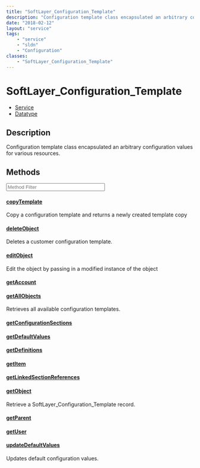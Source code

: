 ```yaml
---
title: "SoftLayer_Configuration_Template"
description: "Configuration template class encapsulated an arbitrary configuration values for various resources."
date: "2018-02-12"
layout: "service"
tags:
    - "service"
    - "sldn"
    - "Configuration"
classes:
    - "SoftLayer_Configuration_Template"
---
```

# SoftLayer_Configuration_Template
<div id='service-datatype'>
    <ul id='sldn-reference-tabs'>
    <li id='service'> <a href='/reference/services/SoftLayer_Configuration_Template' >Service</a></li>    <li id='datatype'> <a href='/reference/datatypes/SoftLayer_Configuration_Template' >Datatype</a></li>
    </ul>
</div>

## Description
Configuration template class encapsulated an arbitrary configuration values for various resources. 



        
<div id="properties" class="content service-content">

## Methods

<div class="view-filters">
    <div class="clearfix">
        <div class="search-input-box">
            <input placeholder="Method Filter" onkeyup="titleSearch(inputId='edit-combine', divId='method-div', elementClass='method-row')" 
                type="text" id="edit-combine" value="" size="30" maxlength="128" class="form-text">
        </div>
    </div>
</div>

<div id="method-div">

<div class="method-row">

#### [copyTemplate](/reference/services/SoftLayer_Configuration_Template/copyTemplate)
Copy a configuration template and returns a newly created template copy
</div>

<div class="method-row">

#### [deleteObject](/reference/services/SoftLayer_Configuration_Template/deleteObject)
Deletes a customer configuration template.
</div>

<div class="method-row">

#### [editObject](/reference/services/SoftLayer_Configuration_Template/editObject)
Edit the object by passing in a modified instance of the object
</div>

<div class="method-row">

#### [getAccount](/reference/services/SoftLayer_Configuration_Template/getAccount)

</div>

<div class="method-row">

#### [getAllObjects](/reference/services/SoftLayer_Configuration_Template/getAllObjects)
Retrieves all available configuration templates.
</div>

<div class="method-row">

#### [getConfigurationSections](/reference/services/SoftLayer_Configuration_Template/getConfigurationSections)

</div>

<div class="method-row">

#### [getDefaultValues](/reference/services/SoftLayer_Configuration_Template/getDefaultValues)

</div>

<div class="method-row">

#### [getDefinitions](/reference/services/SoftLayer_Configuration_Template/getDefinitions)

</div>

<div class="method-row">

#### [getItem](/reference/services/SoftLayer_Configuration_Template/getItem)

</div>

<div class="method-row">

#### [getLinkedSectionReferences](/reference/services/SoftLayer_Configuration_Template/getLinkedSectionReferences)

</div>

<div class="method-row">

#### [getObject](/reference/services/SoftLayer_Configuration_Template/getObject)
Retrieve a SoftLayer_Configuration_Template record.
</div>

<div class="method-row">

#### [getParent](/reference/services/SoftLayer_Configuration_Template/getParent)

</div>

<div class="method-row">

#### [getUser](/reference/services/SoftLayer_Configuration_Template/getUser)

</div>

<div class="method-row">

#### [updateDefaultValues](/reference/services/SoftLayer_Configuration_Template/updateDefaultValues)
Updates default configuration values.
</div>
</div>

</div>

